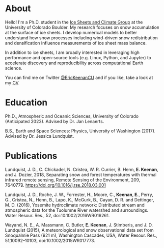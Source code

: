 # About
Hello! I'm a Ph.D. student in the [Ice Sheets and Climate Group](https://www.colorado.edu/lab/icesheetclimate/) at the University of Colorado Boulder.  My research focuses on snow accumulation at the surface of ice sheets. I develop numerical models to better understand how snow processes including wind-driven snow redistribution and densification influence measurements of ice sheet mass balance.  

In addition to ice sheets, I am broadly interested in leveraging high performance and open-source tools (e.g. Linux, Python, and Jupyter) to accelerate discovery and reproducibility across computational Earth science. 

You can find me on Twitter [@EricKeenanCU](https://twitter.com/EricKeenanCU) and if you like, take a look at my [CV](https://erickeenan.github.io/PDFS/Eric_Keenan_22072019.pdf).  

# Education
Ph.D., Atmospheric and Oceanic Sciences, University of Colorado (Anticipated 2023). Advised by Dr. Jan Lenaerts. 

B.S., Earth and Space Sciences: Physics, University of Washington (2017). Advised by Dr. Jessica Lundquist. 

# Publications
Lundquist, J. D., C. Chickadel, N. Cristea, W. R. Currier, B. Henn, **E. Keenan**, and J. Dozier, 2018, Separating snow and forest temperatures with thermal infrared remote sensing, Remote Sensing of the Environment, 209, 7640779. https://doi.org/10.1016/j.rse.2018.03.001

Lundquist, J. D., Roche, J. W., Forrester, H., Moore, C., **Keenan, E.**, Perry, G., Cristea, N., Henn, B., Lapo, K., McGurk, B., Cayan, D. R. and Dettinger, M. D. (2016), Yosemite hydroclimate network: Distributed stream and atmospheric data for the Tuolumne River watershed and surroundings. Water Resour. Res., 52, doi:10.1002/2016WR019261.

Wayand, N. E., A. Massmann, C. Butler, **E. Keenan**, J. Stimberis, and J. D. Lundquist (2015), A meteorological and snow observational data set from Snoqualmie Pass (921 m), Washington Cascades, USA, Water Resour. Res., 51,10092–10103, doi:10.1002/2015WR017773.

